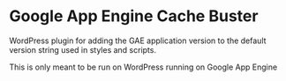 Google App Engine Cache Buster
================

WordPress plugin for adding the GAE application version to the default version string used in styles and scripts.

This is only meant to be run on WordPress running on Google App Engine
